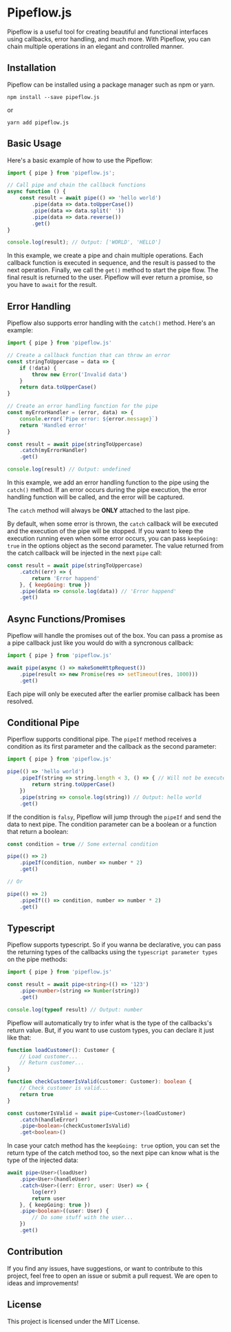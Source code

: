 # Pipeflow.js

Pipeflow is a useful tool for creating beautiful and functional interfaces using callbacks, error handling, and much more. With Pipeflow, you can chain multiple operations in an elegant and controlled manner.

## Installation

Pipeflow can be installed using a package manager such as npm or yarn.

```shell
npm install --save pipeflow.js
```

or

```shell
yarn add pipeflow.js
```

## Basic Usage

Here's a basic example of how to use the Pipeflow:

```typescript
import { pipe } from 'pipeflow.js';

// Call pipe and chain the callback functions
async function () {
    const result = await pipe(() => 'hello world')
        .pipe(data => data.toUpperCase())
        .pipe(data => data.split(' '))
        .pipe(data => data.reverse())
        .get()
}

console.log(result); // Output: ['WORLD', 'HELLO']
```

In this example, we create a pipe and chain multiple operations. Each callback function is executed in sequence, and the result is passed to the next operation. Finally, we call the `get()` method to start the pipe flow. The final result is returned to the user. Pipeflow will ever return a promise, so you have to `await` for the result.

## Error Handling

Pipeflow also supports error handling with the `catch()` method. Here's an example:

```javascript
import { pipe } from 'pipeflow.js'

// Create a callback function that can throw an error
const stringToUppercase = data => {
    if (!data) {
        throw new Error('Invalid data')
    }
    return data.toUpperCase()
}

// Create an error handling function for the pipe
const myErrorHandler = (error, data) => {
    console.error(`Pipe error: ${error.message}`)
    return 'Handled error'
}

const result = await pipe(stringToUppercase)
    .catch(myErrorHandler)
    .get()

console.log(result) // Output: undefined
```

In this example, we add an error handling function to the pipe using the `catch()` method. If an error occurs during the pipe execution, the error handling function will be called, and the error will be captured. 

The `catch` method will always be **ONLY** attached to the last pipe.

By default, when some error is thrown, the `catch` callback will be executed and the execution of the pipe will be stopped. If you want to keep the execution running even when some error occurs, you can pass `keepGoing: true` in the options object as the second parameter. The value returned from the catch callback will be injected in the next `pipe` call:

```javascript
const result = await pipe(stringToUppercase)
    .catch((err) => {
        return 'Error happend'
    }, { keepGoing: true })
    .pipe(data => console.log(data)) // 'Error happend'
    .get()
```

## Async Functions/Promises

Pipeflow will handle the promises out of the box.
You can pass a promise as a pipe callback just like you would do with a syncronous callback:

```javascript
import { pipe } from 'pipeflow.js'

await pipe(async () => makeSomeHttpRequest())
    .pipe(result => new Promise(res => setTimeout(res, 1000)))
    .get()
```

Each pipe will only be executed after the earlier promise callback has been resolved. 

## Conditional Pipe

Piperflow supports conditional pipe. The `pipeIf` method receives a condition as its first parameter and the callback as the second parameter:

```javascript
import { pipe } from 'pipeflow.js'

pipe(() => 'hello world')
    .pipeIf(string => string.length < 3, () => { // Will not be executed
        return string.toUpperCase()
    })
    .pipe(string => console.log(string)) // Output: hello world
    .get()
```

If the condition is `falsy`, Pipeflow will jump through the `pipeIf` and send the data to next pipe. The condition parameter can be a boolean or a function that return a boolean:

```javascript
const condition = true // Some external condition

pipe(() => 2)
    .pipeIf(condition, number => number * 2)
    .get()

// Or

pipe(() => 2)
    .pipeIf(() => condition, number => number * 2)
    .get()
```

## Typescript

Pipeflow supports typescript. So if you wanna be declarative, you can pass the returning types of the callbacks using the `typescript parameter types` on the pipe methods:

```typescript
import { pipe } from 'pipeflow.js'

const result = await pipe<string>(() => '123')
    .pipe<number>(string => Number(string))
    .get()

console.log(typeof result) // Output: number
```

Pipeflow will automatically try to infer what is the type of the callbacks's return value. But, if you want to use custom types, you can declare it just like that:

```typescript
function loadCustomer(): Customer {
    // Load customer...
    // Return customer...
}

function checkCustomerIsValid(customer: Customer): boolean {
    // Check customer is valid...
    return true
}

const customerIsValid = await pipe<Customer>(loadCustomer)
    .catch(handleError)
    .pipe<boolean>(checkCustomerIsValid)
    .get<boolean>()
```

In case your catch method has the `keepGoing: true` option, you can set the return type of the catch method too, so the next pipe can know what is the type of the injected data:

```typescript
await pipe<User>(loadUser)
    .pipe<User>(handleUser)
    .catch<User>((err: Error, user: User) => {
        log(err)
        return user
    }, { keepGoing: true })
    .pipe<boolean>((user: User) {
        // Do some stuff with the user...
    })
    .get()    
```

## Contribution

If you find any issues, have suggestions, or want to contribute to this project, feel free to open an issue or submit a pull request. We are open to ideas and improvements!

## License

This project is licensed under the MIT License.
